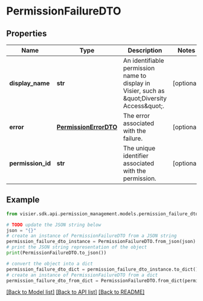 # PermissionFailureDTO


## Properties

Name | Type | Description | Notes
------------ | ------------- | ------------- | -------------
**display_name** | **str** | An identifiable permission name to display in Visier, such as \&quot;Diversity Access\&quot;. | [optional] 
**error** | [**PermissionErrorDTO**](PermissionErrorDTO.md) | The error associated with the failure. | [optional] 
**permission_id** | **str** | The unique identifier associated with the permission. | [optional] 

## Example

```python
from visier.sdk.api.permission_management.models.permission_failure_dto import PermissionFailureDTO

# TODO update the JSON string below
json = "{}"
# create an instance of PermissionFailureDTO from a JSON string
permission_failure_dto_instance = PermissionFailureDTO.from_json(json)
# print the JSON string representation of the object
print(PermissionFailureDTO.to_json())

# convert the object into a dict
permission_failure_dto_dict = permission_failure_dto_instance.to_dict()
# create an instance of PermissionFailureDTO from a dict
permission_failure_dto_from_dict = PermissionFailureDTO.from_dict(permission_failure_dto_dict)
```
[[Back to Model list]](../README.md#documentation-for-models) [[Back to API list]](../README.md#documentation-for-api-endpoints) [[Back to README]](../README.md)


